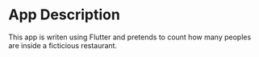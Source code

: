 # App Description

This app is writen using Flutter and pretends to count how many peoples are inside a ficticious restaurant.
